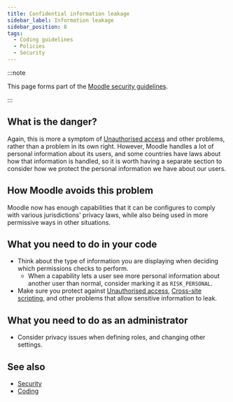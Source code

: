 ```yaml
---
title: Confidential information leakage
sidebar_label: Information leakage
sidebar_position: 8
tags:
  - Coding guidelines
  - Policies
  - Security
---
```


:::note

This page forms part of the [Moodle security guidelines](../security).

:::

## What is the danger?

Again, this is more a symptom of [Unauthorised access](./unauthorised-access) and other problems, rather than a problem in its own right. However, Moodle handles a lot of personal information about its users, and some countries have laws about how that information is handled, so it is worth having a separate section to consider how we protect the personal information we have about our users.

## How Moodle avoids this problem

Moodle now has enough capabilities that it can be configures to comply with various jurisdictions' privacy laws, while also being used in more permissive ways in other situations.

## What you need to do in your code

- Think about the type of information you are displaying when deciding which permissions checks to perform.
  - When a capability lets a user see more personal information about another user than normal, consider marking it as `RISK_PERSONAL`.
- Make sure you protect against [Unauthorised access](./unauthorised-access), [Cross-site scripting](./crosssite-scripting), and other problems that allow sensitive information to leak.

## What you need to do as an administrator

- Consider privacy issues when defining roles, and changing other settings.

## See also

- [Security](../security)
- [Coding](../../policies.md)
